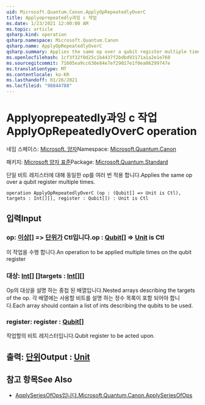 ```yaml
---
uid: Microsoft.Quantum.Canon.ApplyOpRepeatedlyOverC
title: Applyoprepeatedly과잉 c 작업
ms.date: 1/23/2021 12:00:00 AM
ms.topic: article
qsharp.kind: operation
qsharp.namespace: Microsoft.Quantum.Canon
qsharp.name: ApplyOpRepeatedlyOverC
qsharp.summary: Applies the same op over a qubit register multiple times.
ms.openlocfilehash: 1cf3f32f0d25c1b4437f2bdbd93171a1a2e1e760
ms.sourcegitcommit: 71605ea9cc630e84e7ef29027e1f0ea06299747e
ms.translationtype: MT
ms.contentlocale: ko-KR
ms.lasthandoff: 01/26/2021
ms.locfileid: "98844788"
---
```

# <a name="applyoprepeatedlyoverc-operation"></a><span data-ttu-id="f703f-102">Applyoprepeatedly과잉 c 작업</span><span class="sxs-lookup"><span data-stu-id="f703f-102">ApplyOpRepeatedlyOverC operation</span></span>

<span data-ttu-id="f703f-103">네임 스페이스: [Microsoft. 양자](xref:Microsoft.Quantum.Canon)</span><span class="sxs-lookup"><span data-stu-id="f703f-103">Namespace: [Microsoft.Quantum.Canon](xref:Microsoft.Quantum.Canon)</span></span>

<span data-ttu-id="f703f-104">패키지: [Microsoft 양자 표준](https://nuget.org/packages/Microsoft.Quantum.Standard)</span><span class="sxs-lookup"><span data-stu-id="f703f-104">Package: [Microsoft.Quantum.Standard](https://nuget.org/packages/Microsoft.Quantum.Standard)</span></span>


<span data-ttu-id="f703f-105">단일 비트 레지스터에 대해 동일한 op를 여러 번 적용 합니다.</span><span class="sxs-lookup"><span data-stu-id="f703f-105">Applies the same op over a qubit register multiple times.</span></span>

```qsharp
operation ApplyOpRepeatedlyOverC (op : (Qubit[] => Unit is Ctl), targets : Int[][], register : Qubit[]) : Unit is Ctl
```


## <a name="input"></a><span data-ttu-id="f703f-106">입력</span><span class="sxs-lookup"><span data-stu-id="f703f-106">Input</span></span>

### <a name="op--qubit--unit--is-ctl"></a><span data-ttu-id="f703f-107">op: [이상](xref:microsoft.quantum.lang-ref.qubit)[] => [단위가](xref:microsoft.quantum.lang-ref.unit)  Ctl입니다.</span><span class="sxs-lookup"><span data-stu-id="f703f-107">op : [Qubit](xref:microsoft.quantum.lang-ref.qubit)[] => [Unit](xref:microsoft.quantum.lang-ref.unit)  is Ctl</span></span>

<span data-ttu-id="f703f-108">이 작업을 수행 합니다.</span><span class="sxs-lookup"><span data-stu-id="f703f-108">An operation to be applied multiple times on the qubit register</span></span>


### <a name="targets--int"></a><span data-ttu-id="f703f-109">대상: [Int](xref:microsoft.quantum.lang-ref.int)[] []</span><span class="sxs-lookup"><span data-stu-id="f703f-109">targets : [Int](xref:microsoft.quantum.lang-ref.int)[][]</span></span>

<span data-ttu-id="f703f-110">Op의 대상을 설명 하는 중첩 된 배열입니다.</span><span class="sxs-lookup"><span data-stu-id="f703f-110">Nested arrays describing the targets of the op.</span></span> <span data-ttu-id="f703f-111">각 배열에는 사용할 비트를 설명 하는 정수 목록이 포함 되어야 합니다.</span><span class="sxs-lookup"><span data-stu-id="f703f-111">Each array should contain a list of ints describing the qubits to be used.</span></span>


### <a name="register--qubit"></a><span data-ttu-id="f703f-112">register: [](xref:microsoft.quantum.lang-ref.qubit)</span><span class="sxs-lookup"><span data-stu-id="f703f-112">register : [Qubit](xref:microsoft.quantum.lang-ref.qubit)[]</span></span>

<span data-ttu-id="f703f-113">작업할의 비트 레지스터입니다.</span><span class="sxs-lookup"><span data-stu-id="f703f-113">Qubit register to be acted upon.</span></span>



## <a name="output--unit"></a><span data-ttu-id="f703f-114">출력: [단위](xref:microsoft.quantum.lang-ref.unit)</span><span class="sxs-lookup"><span data-stu-id="f703f-114">Output : [Unit](xref:microsoft.quantum.lang-ref.unit)</span></span>



## <a name="see-also"></a><span data-ttu-id="f703f-115">참고 항목</span><span class="sxs-lookup"><span data-stu-id="f703f-115">See Also</span></span>

- [<span data-ttu-id="f703f-116">ApplySeriesOfOps입니다.</span><span class="sxs-lookup"><span data-stu-id="f703f-116">Microsoft.Quantum.Canon.ApplySeriesOfOps</span></span>](xref:Microsoft.Quantum.Canon.ApplySeriesOfOps)
